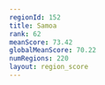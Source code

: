 ```yaml
---
regionId: 152
title: Samoa
rank: 62
meanScore: 73.42
globalMeanScore: 70.22
numRegions: 220
layout: region_score
---
```


